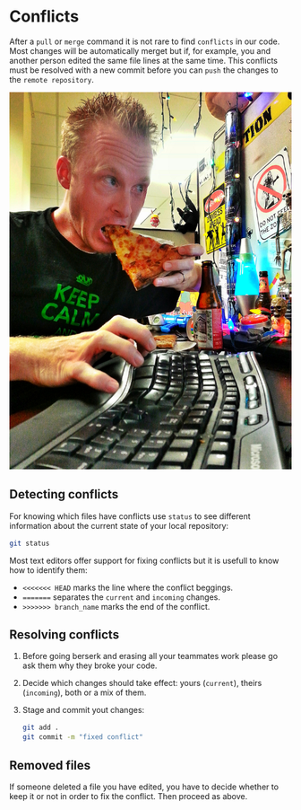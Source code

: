# Conflicts

After a `pull` or `merge` command it is not rare to find `conflicts` in our code.
Most changes will be automatically merget but if, for example, you and another person edited the same file lines at the same time. This conflicts must be resolved with a new commit before you can `push` the changes to the `remote repository`.

![pizza](./05-conflicts.jpg)

## Detecting conflicts

For knowing which files have conflicts use `status` to see different information about the current state of your local repository:

```bash
git status
```

Most text editors offer support for fixing conflicts but it is usefull to know how to identify them:

* `<<<<<<< HEAD` marks the line where the conflict beggings.
* `=======` separates the `current` and `incoming` changes.
* `>>>>>>> branch_name` marks the end of the conflict.

## Resolving conflicts

1. Before going berserk and erasing all your teammates work please go ask them why they broke your code.
2. Decide which changes should take effect: yours (`current`), theirs (`incoming`), both or a mix of them.
3. Stage and commit yout changes:

    ```bash
    git add .
    git commit -m "fixed conflict"
    ```

## Removed files

If someone deleted a file you have edited, you have to decide whether to keep it or not in order to fix the conflict. Then proceed as above.